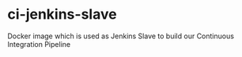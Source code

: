 # ci-jenkins-slave
Docker image which is used as Jenkins Slave to build our Continuous Integration Pipeline
